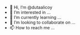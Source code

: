 - 👋 Hi, I’m @dutaalicoy
- 👀 I’m interested in ...
- 🌱 I’m currently learning ...
- 💞️ I’m looking to collaborate on ...
- 📫 How to reach me ...

<!---
dutaalicoy/dutaalicoy is a ✨ special ✨ repository because its `README.md` (this file) appears on your GitHub profile.
You can click the Preview link to take a look at your changes.
--->
